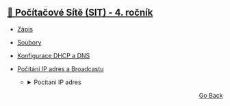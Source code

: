 ## <a href="./..">🔌 Počítačové Sítě (SIT) - 4. ročník</a>

- <a href="./ZÁPIS.md">Zápis</a>
- <a href="./soubory">Soubory</a>
- <a href="./DHCPaDNS">Konfigurace DHCP a DNS</a>
- <a href="./4_POCITANI_IP_BROADCAST.txt">Počítání IP adres a Broadcastu</a>
    - <details>
        <summary>Pocitani IP adres</summary>
    
        ![image](https://user-images.githubusercontent.com/83291717/189092158-07a91378-8708-43a3-8012-afef871c7c46.png)
    
    </details>

<p align="right">
  <a href="./..">Go Back</a>
</p>
